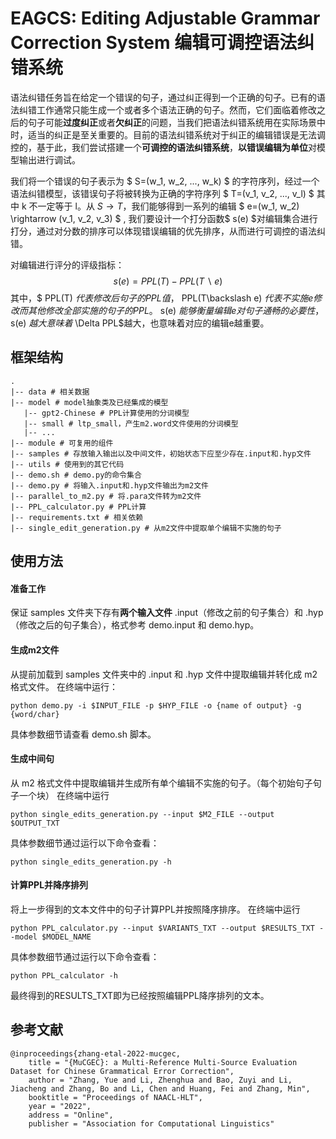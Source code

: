 # EAGCS: Editing Adjustable Grammar Correction System 编辑可调控语法纠错系统

语法纠错任务旨在给定一个错误的句子，通过纠正得到一个正确的句子。已有的语法纠错工作通常只能生成一个或者多个语法正确的句子。然而，它们面临着修改之后的句子可能**过度纠正**或者**欠纠正**的问题，当我们把语法纠错系统用在实际场景中时，适当的纠正是至关重要的。目前的语法纠错系统对于纠正的编辑错误是无法调控的，基于此，我们尝试搭建一个**可调控的语法纠错系统**，**以错误编辑为单位**对模型输出进行调试。

我们将一个错误的句子表示为 $ S=(w_1, w_2, ..., w_k) $ 的字符序列，经过一个语法纠错模型，该错误句子将被转换为正确的字符序列 $ T=(v_1, v_2, ..., v_l) $ 其中 k 不一定等于 l。从 $S \rightarrow T$，我们能够得到一系列的编辑 $ e=(w_1, w_2)  \rightarrow (v_1, v_2, v_3) $ , 我们要设计一个打分函数$ s(e) $对编辑集合进行打分，通过对分数的排序可以体现错误编辑的优先排序，从而进行可调控的语法纠错。

对编辑进行评分的评级指标：
$$ s(e) = PPL(T) - PPL(T\backslash e) $$
其中，$ PPL(T) $代表修改后句子的PPL值，$ PPL(T\backslash e) $代表不实施e修改而其他修改全部实施的句子的PPL。$ s(e) $能够衡量编辑e对句子通畅的必要性，$ s(e) $越大意味着$ \Delta PPL$越大，也意味着对应的编辑e越重要。

## 框架结构
```
.
|-- data # 相关数据
|-- model # model抽象类及已经集成的模型
   |-- gpt2-Chinese # PPL计算使用的分词模型
   |-- small # ltp_small，产生m2.word文件使用的分词模型
   |-- ...
|-- module # 可复用的组件
|-- samples # 存放输入输出以及中间文件，初始状态下应至少存在.input和.hyp文件
|-- utils # 使用到的其它代码
|-- demo.sh # demo.py的命令集合
|-- demo.py # 将输入.input和.hyp文件输出为m2文件
|-- parallel_to_m2.py # 将.para文件转为m2文件
|-- PPL_calculator.py # PPL计算
|-- requirements.txt # 相关依赖
|-- single_edit_generation.py # 从m2文件中提取单个编辑不实施的句子
```

## 使用方法

#### 准备工作
保证 samples 文件夹下存有**两个输入文件** .input（修改之前的句子集合）和 .hyp（修改之后的句子集合），格式参考 demo.input 和 demo.hyp。

#### 生成m2文件
从提前加载到 samples 文件夹中的 .input 和 .hyp 文件中提取编辑并转化成 m2 格式文件。
在终端中运行：
```
python demo.py -i $INPUT_FILE -p $HYP_FILE -o {name of output} -g {word/char}
```
具体参数细节请查看 demo.sh 脚本。

#### 生成中间句
从 m2 格式文件中提取编辑并生成所有单个编辑不实施的句子。（每个初始句子句子一个块）
在终端中运行
```
python single_edits_generation.py --input $M2_FILE --output $OUTPUT_TXT
```
具体参数细节通过运行以下命令查看：
```
python single_edits_generation.py -h
```

#### 计算PPL并降序排列
将上一步得到的文本文件中的句子计算PPL并按照降序排序。
在终端中运行
```
python PPL_calculator.py --input $VARIANTS_TXT --output $RESULTS_TXT --model $MODEL_NAME
```
具体参数细节通过运行以下命令查看：
```
python PPL_calculator -h
```

最终得到的RESULTS_TXT即为已经按照编辑PPL降序排列的文本。

## 参考文献
```
@inproceedings{zhang-etal-2022-mucgec,
    title = "{MuCGEC}: a Multi-Reference Multi-Source Evaluation Dataset for Chinese Grammatical Error Correction",
    author = "Zhang, Yue and Li, Zhenghua and Bao, Zuyi and Li, Jiacheng and Zhang, Bo and Li, Chen and Huang, Fei and Zhang, Min",
    booktitle = "Proceedings of NAACL-HLT",
    year = "2022",
    address = "Online",
    publisher = "Association for Computational Linguistics"
```